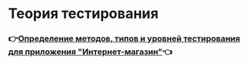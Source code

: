 # Теория тестирования
### :point_right:[Определение методов, типов и уровней тестирования для приложения "Интернет-магазин"](https://docs.google.com/spreadsheets/d/1uDR_MSbCfXZMzaMVklRks8Ted6-_UVUA4mbvPI9uy7g/edit#gid=0):point_left:
